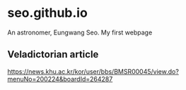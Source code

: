 # seo.github.io
An astronomer, Eungwang Seo.
My first webpage

## Veladictorian article
https://news.khu.ac.kr/kor/user/bbs/BMSR00045/view.do?menuNo=200224&boardId=264287
